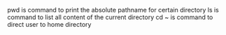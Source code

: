 pwd is command to print the absolute pathname for certain directory
ls is command to list all content of the current directory
cd ~ is command to direct user to home directory
